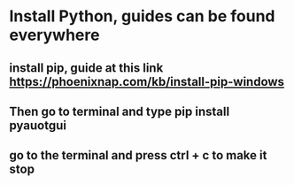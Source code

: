 # Install Python, guides can be found everywhere

## install pip, guide at this link <https://phoenixnap.com/kb/install-pip-windows>

## Then go to terminal and type pip install pyauotgui

## go to the terminal and press ctrl + c to make it stop
